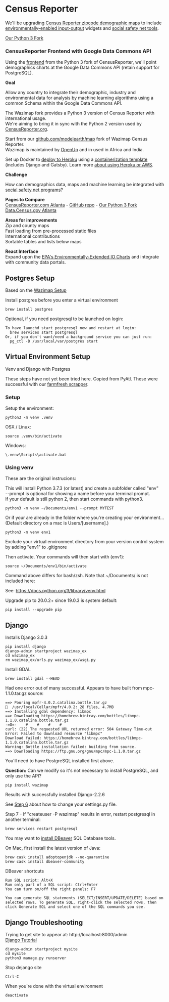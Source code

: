 
# Census Reporter  

We'll be upgrading [Census Reporter zipcode demographic maps](https://censusreporter.org/profiles/86000US30308-30308/) to include [environmentally-enabled input-output](../../../io/charts/) widgets 
and [social safety net tools](https://www.codeforamerica.org/features/bringing-social-safety-net-benefits-online/).  

[Our Python 3 Fork](https://github.com/modelearth/map)  

### CensusReporter Frontend with Google Data Commons API
 
Using the [frontend](https://censusreporter.org/profiles/16000US1304000-atlanta-ga/) from the Python 3 fork of CensusReporter, we'll point demographics charts at the Google Data Commons API (retain support for PostgreSQL).  

**Goal**

Allow any country to integrate their demographic, industry and environmental data for analysis by machine learning algorithms using a common Schema within the Google Data Commons API.  

The Wazimap fork provides a Python 3 version of Census Reporter with international usage.  
We're aiming to bring it in sync with the Python 2 version used by [CensusReporter.org](https://CensusReporter.org).  

Start from our [github.com/modelearth/map](https://github.com/modelearth/map) fork of Wazimap Census Reporter.  
Wazimap is maintained by [OpenUp](https://openup.org.za/) and in used in Africa and India.  

<!--
Place Wazimap fork of CensusReporter into a [Python Docker container](https://hub.docker.com/_/python) for easier install.  
Place Census Reporter database into [PostgreSQL Docker container](https://hub.docker.com/_/postgres) with files for Docker secrets.
-->

Set up Docker to [deploy to Heroku](https://github.com/datamade/how-to/blob/master/heroku/deploy-a-django-app.md) using a [containerization template](https://github.com/datamade/how-to/tree/master/docker/templates) (includes Django and Gatsby). Learn more [about using Heroku or AWS](https://datamade.us/blog/why-were-switching-to-heroku/).  

**Challenge**  

How can demographics data, maps and machine learning be integrated with [social safety net programs](https://www.codeforamerica.org/features/bringing-social-safety-net-benefits-online/)?
 
**Pages to Compare**  
[CensusReporter.com Atlanta](https://censusreporter.org/profiles/16000US1304000-atlanta-ga/) - [GitHub repo](https://github.com/censusreporter/censusreporter) - [Our Python 3 Fork](https://github.com/modelearth/map)  
[Data.Census.gov Atlanta](https://data.census.gov/cedsci/profile?g=1600000US1304000)  

**Areas for improvements**  
Zip and county maps  
Fast loading from pre-processed static files  
International contributions  
Sortable tables and lists below maps  

**React Interface**  
Expand upon the [EPA's Environmentally-Extended IO Charts](../../../io/charts/) and integrate with community data portals.  



## Postgres Setup


Based on the [Wazimap Setup](https://wazimap.readthedocs.io/en/latest/started.html)  

Install postgres before you enter a virtual environment

	brew install postgres

Optional, if you need postgresql to be launched on login:

	To have launchd start postgresql now and restart at login:
	  brew services start postgresql
	Or, if you don't want/need a background service you can just run:
	  pg_ctl -D /usr/local/var/postgres start



## Virtual Environment Setup

Venv and Django with Postgres

These steps have not yet been tried here. Copied from PyAtl. These were successful with our [farmfresh scrapper](../../farmfresh/).  

### Setup

Setup the environment:

`python3 -m venv .venv`

OSX / Linux:

`source .venv/bin/activate`

Windows:

`\.venv\Scripts\activate.bat`


### Using venv

These are the original instrucions:  


This will install Python 3.7.3 (or latest) and create a subfolder called "env"   
--prompt is optional for showing a name before your terminal prompt.  
If your default is still python 2, then start commands with python3.  
<!-- Loren added 3 to python 3 below, just in case -->

	python3 -m venv ~/Documents/env1 --prompt MYTEST

Or if your are already in the folder where you're creating your environment...  
(Default directory on a mac is Users/[username].)  

	python3 -m venv env1

Exclude your virtual environment directory from your version control system by adding "env1" to .gitignore

Then activate. Your commands will then start with (env1):

	source ~/Documents/env1/bin/activate

Command above differs for bash/zsh. Note that \~/Documents/ is not included here:  

See: https://docs.python.org/3/library/venv.html  

Upgrade pip to 20.0.2+ since 19.0.3 is system default:

	pip install --upgrade pip

## Django

Installs Django 3.0.3

	pip install django
	django-admin startproject wazimap_ex
	cd wazimap_ex
	rm wazimap_ex/urls.py wazimap_ex/wsgi.py

Install GDAL

	brew install gdal --HEAD

Had one error out of many successful. Appears to have built from mpc-1.1.0.tar.gz source:

	==> Pouring mpfr-4.0.2.catalina.bottle.tar.gz
	🍺  /usr/local/Cellar/mpfr/4.0.2: 28 files, 4.7MB
	==> Installing gdal dependency: libmpc
	==> Downloading https://homebrew.bintray.com/bottles/libmpc-1.1.0.catalina.bottle.tar.gz
	-=O=-    #    #    #    #                                                     
	curl: (22) The requested URL returned error: 504 Gateway Time-out
	Error: Failed to download resource "libmpc"
	Download failed: https://homebrew.bintray.com/bottles/libmpc-1.1.0.catalina.bottle.tar.gz
	Warning: Bottle installation failed: building from source.
	==> Downloading https://ftp.gnu.org/gnu/mpc/mpc-1.1.0.tar.gz

You'll need to have PostgreSQL installed first above.  

**Question:** Can we modify so it's not necessary to install PostgreSQL, and only use the API?  

	pip install wazimap

Results with successfully installed Django-2.2.6

See [Step 6](https://wazimap.readthedocs.io/en/latest/started.html) about how to change your settings.py file.

Step 7 - If "createuser -P wazimap" results in error, restart postgresql in another terminal:  

	brew services restart postgresql


<!-- superuser helix p: helix1 -->

You may want to [install DBeaver](https://dbeaver.io/download/) SQL Database tools.  

On Mac, first  install the latest version of Java:  

	brew cask install adoptopenjdk --no-quarantine
	brew cask install dbeaver-community

<!--
	If unable to open DBeaver app, try
	brew cask install adoptopenjdk --no-quarantine

	Source:
	https://github.com/AdoptOpenJDK/homebrew-openjdk/issues/267
-->

DBeaver shortcuts

	Run SQL script: Alt+X
	Run only part of a SQL script: Ctrl+Enter
	You can turn on/off the right panels: F7

	You can generate SQL statements (SELECT/INSERT/UPDATE/DELETE) based on selected rows. To generate SQL, right-click the selected rows, then click Generate SQL and select one of the SQL commands you see.


## Django Troubleshooting

Trying to get site to appear at: http://localhost:8000/admin  
[Django Tutorial](https://docs.djangoproject.com/en/3.0/intro/tutorial01/)

	django-admin startproject mysite
	cd mysite
	python3 manage.py runserver

Stop dejango site

	Ctrl-C

When you're done with the virtual environment

	deactivate